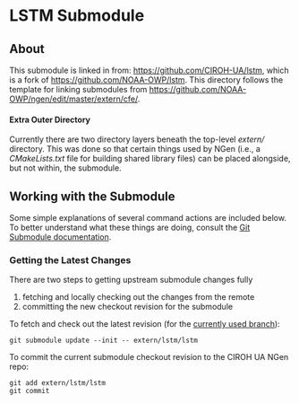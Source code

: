 # LSTM Submodule

## About
This submodule is linked in from: https://github.com/CIROH-UA/lstm, which is a fork of https://github.com/NOAA-OWP/lstm. This directory follows the template for linking submodules from https://github.com/NOAA-OWP/ngen/edit/master/extern/cfe/.

#### Extra Outer Directory

Currently there are two directory layers beneath the top-level *extern/* directory.  This was done so that certain things used by NGen (i.e., a *CMakeLists.txt* file for building shared library files) can be placed alongside, but not within, the submodule.

## Working with the Submodule

Some simple explanations of several command actions are included below.  To better understand what these things are doing, consult the [Git Submodule documentation](https://git-scm.com/book/en/v2/Git-Tools-Submodules).

### Getting the Latest Changes

There are two steps to getting upstream submodule changes fully 
  1. fetching and locally checking out the changes from the remote
  2. committing the new checkout revision for the submodule

To fetch and check out the latest revision (for the [currently used branch](#viewing-the-current-branch)):

    git submodule update --init -- extern/lstm/lstm

To commit the current submodule checkout revision to the CIROH UA NGen repo:

    git add extern/lstm/lstm
    git commit
